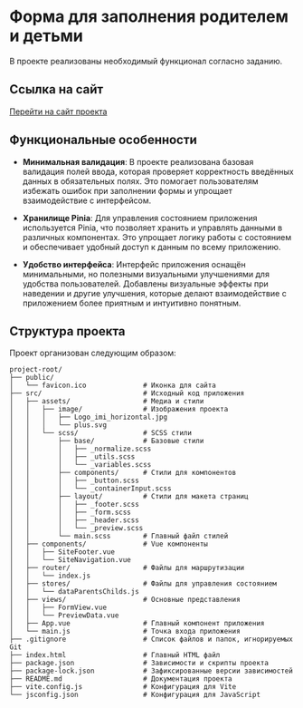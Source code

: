 # Форма для заполнения родителем и детьми

В проекте реализованы необходимый функционал согласно заданию. 

## Ссылка на сайт

[Перейти на сайт проекта](https://ksylika.github.io/Family-form/)

## Функциональные особенности

- **Минимальная валидация**: В проекте реализована базовая валидация полей ввода, которая проверяет корректность введённых данных в обязательных полях. Это помогает пользователям избежать ошибок при заполнении формы и упрощает взаимодействие с интерфейсом.

- **Хранилище Pinia**: Для управления состоянием приложения используется Pinia, что позволяет хранить и управлять данными в различных компонентах. Это упрощает логику работы с состоянием и обеспечивает удобный доступ к данным по всему приложению.

- **Удобство интерфейса**: Интерфейс приложения оснащён минимальными, но полезными визуальными улучшениями для удобства пользователей. Добавлены визуальные эффекты при наведении и другие улучшения, которые делают взаимодействие с приложением более приятным и интуитивно понятным.

## Структура проекта

Проект организован следующим образом:

```plaintext
project-root/
├── public/
│   └── favicon.ico              # Иконка для сайта
├── src/                         # Исходный код приложения
│   ├── assets/                  # Медиа и стили
│   │   ├── image/               # Изображения проекта
│   │   │   ├── Logo_imi_horizontal.jpg
│   │   │   └── plus.svg
│   │   └── scss/                # SCSS стили
│   │       ├── base/            # Базовые стили
│   │       │   ├── _normalize.scss
│   │       │   ├── _utils.scss
│   │       │   └── _variables.scss
│   │       ├── components/      # Стили для компонентов
│   │       │   ├── _button.scss
│   │       │   └── _containerInput.scss
│   │       ├── layout/          # Стили для макета страниц
│   │       │   ├── _footer.scss
│   │       │   ├── _form.scss
│   │       │   ├── _header.scss
│   │       │   └── _preview.scss
│   │       └── main.scss        # Главный файл стилей
│   ├── components/              # Vue компоненты
│   │   ├── SiteFooter.vue
│   │   └── SiteNavigation.vue
│   ├── router/                  # Файлы для маршрутизации
│   │   └── index.js
│   ├── stores/                  # Файлы для управления состоянием
│   │   └── dataParentsChilds.js
│   ├── views/                   # Основные представления
│   │   ├── FormView.vue
│   │   └── PreviewData.vue
│   ├── App.vue                  # Главный компонент приложения
│   └── main.js                  # Точка входа приложения
├── .gitignore                   # Список файлов и папок, игнорируемых Git
├── index.html                   # Главный HTML файл
├── package.json                 # Зависимости и скрипты проекта
├── package-lock.json            # Зафиксированные версии зависимостей
├── README.md                    # Документация проекта
├── vite.config.js               # Конфигурация для Vite
└── jsconfig.json                # Конфигурация для JavaScript